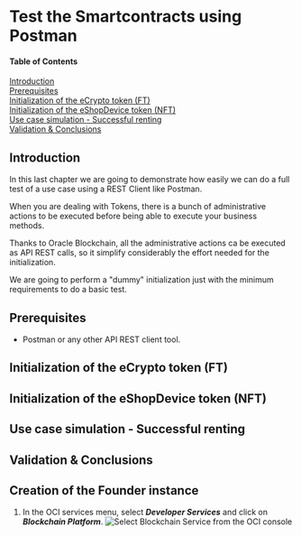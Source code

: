 # Test the Smartcontracts using Postman

#### Table of Contents  
[Introduction](#Introduction)  
[Prerequisites](#Prerequisites)  
[Initialization of the eCrypto token (FT)](#initFT)  
[Initialization of the eShopDevice token (NFT)](#initNFT)  
[Use case simulation - Successful renting](#usecase1)  
[Validation & Conclusions](#validation)  

<a name="Introduction"/>

## Introduction

In this last chapter we are going to demonstrate how easily we can do a full test of a use case using a REST Client like Postman.

When you are dealing with Tokens, there is a bunch of administrative actions to be executed before being able to execute your business methods. 

Thanks to Oracle Blockchain, all the administrative actions ca be executed as API REST calls, so it simplify considerably the effort needed for the initialization.

We are going to perform a "dummy" initialization just with the minimum requirements to do a basic test.


<a name="Prerequisites"/>

## Prerequisites
- Postman or any other API REST client tool.


<a name="initFT"/>

## Initialization of the eCrypto token (FT)


<a name="initNFT"/>

## Initialization of the eShopDevice token (NFT)


<a name="usecase1"/>

## Use case simulation - Successful renting


<a name="validation"/>

## Validation & Conclusions





## Creation of the Founder instance
1. In the OCI services menu, select ***Developer Services*** and click on ***Blockchain Platform***.
![Select Blockchain Service from the OCI console](https://github.com/jvillenap/Using-NFT-and-FT-Tokens-in-Oracle-Blockchain/blob/main/01-Create-The-Network/images/1-obp-2-1.png "Select Blockchain Service from the OCI console")




